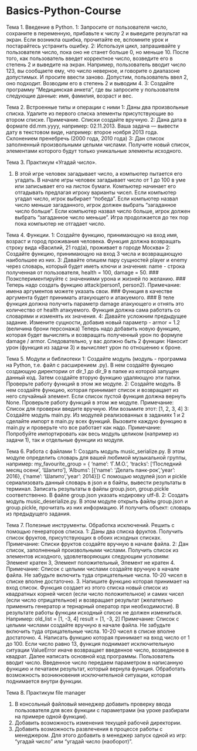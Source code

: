 # Basics-Python-Course
Тема 1. Введение в Python.
1: Запросите от пользователя число, сохраните в переменную, прибавьте к числу 2 и выведите результат на экран. Если возникла ошибка, прочитайте ее, вспомните урок и постарайтесь устранить ошибку.
2: Используя цикл, запрашивайте у пользователя число, пока оно не станет больше 0, но меньше 10.
После того, как пользователь введет корректное число, возведите его в степень 2 и выведите на экран.
Например, пользователь вводит число 123, вы сообщаете ему, что число неверное, и говорите о диапазоне допустимых. И просите ввести заново.
Допустим, пользователь ввел 2, оно подходит. Возводим его в степень 2 и выводим 4.
3: Создайте программу “Медицинская анкета”, где вы запросите у пользователя следующие данные: имя, фамилия, возраст и вес.

Тема 2. Встроенные типы и операции с ними
1: Даны два произвольные списка. Удалите из первого списка элементы присутствующие во втором списке.
    Примечание. Списки создайте вручную.
2: Дана дата в формате dd.mm.yyyy, например: 02.11.2013. Ваша задача — вывести дату в текстовом виде, например: второе ноября 2013 года. Склонением пренебречь (2000 года, 2010 года)
3: Дан список заполненный произвольными целыми числами.
Получите новый список, элементами которого будут только уникальные элементы исходного.

Тема 3. Практикум «Угадай число».
1. В этой игре человек загадывает число, а компьютер пытается его угадать.
В начале игры человек загадывает число от 1 до 100 в уме или записывает его на листок бумаги. Компьютер начинает его отгадывать предлагая игроку варианты чисел. Если компьютер угадал число, игрок выбирает “победа”. Если компьютер назвал число меньше загаданного, игрок должен выбрать “загаданное число больше”. Если компьютер назвал число больше, игрок должен выбрать “загаданное число меньше”. Игра продолжается до тех пор пока компьютер не отгадает число.

Тема 4. Функции.
1: Создайте функцию, принимающую на вход имя, возраст и город проживания человека. Функция должна возвращать строку вида «Василий, 21 год(а), проживает в городе Москва»
2: Создайте функцию, принимающую на вход 3 числа и возвращающую наибольшее из них.
3: Давайте опишем пару сущностей player и enemy через словарь, который будет иметь ключи и значения:
name - строка полученная от пользователя,
health = 100,
damage = 50. ### Поэкспериментируйте с значениями урона и жизней по желанию. ### Теперь надо создать функцию attack(person1, person2). Примечание: имена аргументов можете указать свои. ### Функция в качестве аргумента будет принимать атакующего и атакуемого. ### В теле функция должна получить параметр damage атакующего и отнять это количество от health атакуемого. Функция должна сама работать со словарями и изменять их значения.
4: Давайте усложним предыдущее задание. Измените сущности, добавив новый параметр - armor = 1.2 (величина брони персонажа)
Теперь надо добавить новую функцию, которая будет вычислять и возвращать полученный урон по формуле damage / armor. Следовательно, у вас должно быть 2 функции:
Наносит урон (функция из задачи 3) и вычисляет урон по отношению к броне.

Тема 5. Модули и библиотеки
1: Создайте модуль (модуль - программа на Python, т.е. файл с расширением .py). В нем создайте функцию создающую директории от dir_1 до dir_9 в папке из которой запущен данный код. Затем создайте вторую функцию удаляющую эти папки. Проверьте работу функций в этом же модуле.
2: Создайте модуль. В нем создайте функцию, которая принимает список и возвращает из него случайный элемент. Если список пустой функция должна вернуть None. Проверьте работу функций в этом же модуле. Примечание: Список для проверки введите вручную. Или возьмите этот: [1, 2, 3, 4]
3: Создайте модуль main.py. Из модулей реализованных в заданиях 1 и 2 сделайте импорт в main.py всех функций. Вызовите каждую функцию в main.py и проверьте что все работает как надо. Примечание: Попробуйте импортировать как весь модуль целиком (например из задачи 1), так и отдельные функции из модуля.

Тема 6. Работа с файлами
1: Создать модуль music_serialize.py. В этом модуле определить словарь для вашей любимой музыкальной группы, например:
my_favourite_group = {
‘name’: ‘Г.М.О.’,
‘tracks’: [‘Последний месяц осени’, ‘Шапито’],
‘Albums’: [{‘name’: ‘Делать панк-рок’,‘year’: 2016},
{‘name’: ‘Шапито’,‘year’: 2014}]}
С помощью модулей json и pickle сериализовать данный словарь в json и в байты, вывести результаты в терминал. Записать результаты в файлы group.json, group.pickle соответственно. В файле group.json указать кодировку utf-8.
2: Создать модуль music_deserialize.py. В этом модуле открыть файлы group.json и group.pickle, прочитать из них информацию. И получить объект: словарь из предыдущего задания.

Тема 7. Полезные инструменты. Обработка исключений.
Решить с помощью генераторов списка.
1: Даны два списка фруктов. Получить список фруктов, присутствующих в обоих исходных списках. Примечание: Списки фруктов создайте вручную в начале файла.
2: Дан список, заполненный произвольными числами. Получить список из элементов исходного, удовлетворяющих следующим условиям:
Элемент кратен 3,
Элемент положительный,
Элемент не кратен 4.
Примечание: Список с целыми числами создайте вручную в начале файла. Не забудьте включить туда отрицательные числа. 10-20 чисел в списке вполне достаточно.
3. Напишите функцию которая принимает на вход список. Функция создает из этого списка новый список из квадратных корней чисел (если число положительное) и самих чисел (если число отрицательное) и возвращает результат (желательно применить генератор и тернарный оператор при необходимости). В результате работы функции исходный список не должен измениться.
Например:
old_list = [1, -3, 4]
result = [1, -3, 2]
Примечание: Список с целыми числами создайте вручную в начале файла. Не забудьте включить туда отрицательные числа. 10-20 чисел в списке вполне достаточно.
4. Написать функцию которая принимает на вход число от 1 до 100. Если число равно 13, функция поднимает исключительную ситуации ValueError иначе возвращает введенное число, возведенное в квадрат.
Далее написать основной код программы. Пользователь вводит число. Введенное число передаем параметром в написанную функцию и печатаем результат, который вернула функция. Обработать возможность возникновения исключительной ситуации, которая поднимается внутри функции.

Тема 8. Практикум file manager
1. В консольный файловый менеджер добавить проверку ввода пользователя для всех функции с параметрами (на уроке разбирали на примере одной функции).
2. Добавить возможность изменения текущей рабочей директории.
3. Добавить возможность развлечения в процессе работы с менеджером. Для этого добавить в менеджер запуск одной из игр: “угадай число” или “угадай число (наоборот)”.
